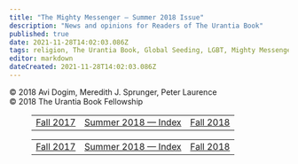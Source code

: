 ```yaml
---
title: "The Mighty Messenger — Summer 2018 Issue"
description: "News and opinions for Readers of The Urantia Book"
published: true
date: 2021-11-28T14:02:03.086Z
tags: religion, The Urantia Book, Global Seeding, LGBT, Mighty Messenger, article
editor: markdown
dateCreated: 2021-11-28T14:02:03.086Z
---
```


<p class="v-card v-sheet theme--light grey lighten-3 px-2">© 2018 Avi Dogim, Meredith J. Sprunger, Peter Laurence<br>© 2018 The Urantia Book Fellowship</p>
<figure class="table chapter-navigator">
  <table>
    <tbody>
      <tr>
        <td>
        <a href="/en/article/The_Mighty_Messenger_2017_Fall">
          <span class="mdi mdi-arrow-left-drop-circle"></span><span class="pl-2">Fall 2017</span>
        </a>
        </td>
        <td>
        <a href="/en/index/articles_mighty_messenger#summer-2018">
          <span class="mdi mdi-book-open-variant"></span><span class="pl-2">Summer 2018 — Index</span>
        </a>
        </td>
        <td>
        <a href="/en/article/The_Mighty_Messenger_2018_Fall">
          <span class="pr-2">Fall 2018</span><span class="mdi mdi-arrow-right-drop-circle"></span>
        </a>
        </td>
      </tr>
    </tbody>
  </table>
</figure>






<figure class="table chapter-navigator">
  <table>
    <tbody>
      <tr>
        <td>
        <a href="/en/article/The_Mighty_Messenger_2017_Fall">
          <span class="mdi mdi-arrow-left-drop-circle"></span><span class="pl-2">Fall 2017</span>
        </a>
        </td>
        <td>
        <a href="/en/index/articles_mighty_messenger#summer-2018">
          <span class="mdi mdi-book-open-variant"></span><span class="pl-2">Summer 2018 — Index</span>
        </a>
        </td>
        <td>
        <a href="/en/article/The_Mighty_Messenger_2018_Fall">
          <span class="pr-2">Fall 2018</span><span class="mdi mdi-arrow-right-drop-circle"></span>
        </a>
        </td>
      </tr>
    </tbody>
  </table>
</figure>